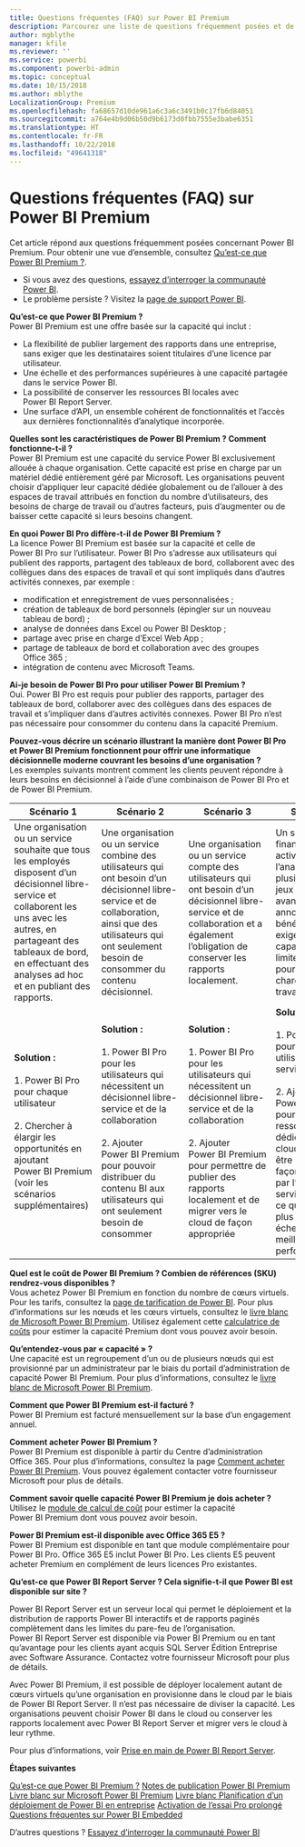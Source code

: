 ```yaml
---
title: Questions fréquentes (FAQ) sur Power BI Premium
description: Parcourez une liste de questions fréquemment posées et de réponses sur l’offre Power BI Premium.
author: mgblythe
manager: kfile
ms.reviewer: ''
ms.service: powerbi
ms.component: powerbi-admin
ms.topic: conceptual
ms.date: 10/15/2018
ms.author: mblythe
LocalizationGroup: Premium
ms.openlocfilehash: fa68657d10de961a6c3a6c3491b0c17fb6d84051
ms.sourcegitcommit: a764e4b9d06b50d9b6173d0fbb7555e3babe6351
ms.translationtype: HT
ms.contentlocale: fr-FR
ms.lasthandoff: 10/22/2018
ms.locfileid: "49641318"
---
```

# <a name="power-bi-premium-faq"></a>Questions fréquentes (FAQ) sur Power BI Premium

Cet article répond aux questions fréquemment posées concernant Power BI Premium. Pour obtenir une vue d’ensemble, consultez [Qu’est-ce que Power BI Premium ?](service-premium.md).

* Si vous avez des questions, [essayez d’interroger la communauté Power BI](http://community.powerbi.com/).
* Le problème persiste ? Visitez la [page de support Power BI](https://powerbi.microsoft.com/support/).

**Qu’est-ce que Power BI Premium ?**  
Power BI Premium est une offre basée sur la capacité qui inclut :

* La flexibilité de publier largement des rapports dans une entreprise, sans exiger que les destinataires soient titulaires d’une licence par utilisateur.
* Une échelle et des performances supérieures à une capacité partagée dans le service Power BI.
* La possibilité de conserver les ressources BI locales avec Power BI Report Server.
* Une surface d’API, un ensemble cohérent de fonctionnalités et l’accès aux dernières fonctionnalités d’analytique incorporée.

**Quelles sont les caractéristiques de Power BI Premium ? Comment fonctionne-t-il ?**  
Power BI Premium est une capacité du service Power BI exclusivement allouée à chaque organisation. Cette capacité est prise en charge par un matériel dédié entièrement géré par Microsoft. Les organisations peuvent choisir d’appliquer leur capacité dédiée globalement ou de l’allouer à des espaces de travail attribués en fonction du nombre d’utilisateurs, des besoins de charge de travail ou d’autres facteurs, puis d’augmenter ou de baisser cette capacité si leurs besoins changent.

**En quoi Power BI Pro diffère-t-il de Power BI Premium ?**  
La licence Power BI Premium est basée sur la capacité et celle de Power BI Pro sur l’utilisateur. Power BI Pro s’adresse aux utilisateurs qui publient des rapports, partagent des tableaux de bord, collaborent avec des collègues dans des espaces de travail et qui sont impliqués dans d’autres activités connexes, par exemple :

* modification et enregistrement de vues personnalisées ;
* création de tableaux de bord personnels (épingler sur un nouveau tableau de bord) ;
* analyse de données dans Excel ou Power BI Desktop ;
* partage avec prise en charge d’Excel Web App ;
* partage de tableaux de bord et collaboration avec des groupes Office 365 ;
* intégration de contenu avec Microsoft Teams.

**Ai-je besoin de Power BI Pro pour utiliser Power BI Premium ?**  
Oui. Power BI Pro est requis pour publier des rapports, partager des tableaux de bord, collaborer avec des collègues dans des espaces de travail et s’impliquer dans d’autres activités connexes. Power BI Pro n’est pas nécessaire pour consommer du contenu dans la capacité Premium.

**Pouvez-vous décrire un scénario illustrant la manière dont Power BI Pro et Power BI Premium fonctionnent pour offrir une informatique décisionnelle moderne couvrant les besoins d’une organisation ?**  
Les exemples suivants montrent comment les clients peuvent répondre à leurs besoins en décisionnel à l’aide d’une combinaison de Power BI Pro et de Power BI Premium.

| Scénario 1 | Scénario 2 | Scénario 3 | Scénario 4 |
| --- | --- | --- | --- |
| Une organisation ou un service souhaite que tous les employés disposent d’un décisionnel libre-service et collaborent les uns avec les autres, en partageant des tableaux de bord, en effectuant des analyses ad hoc et en publiant des rapports. | Une organisation ou un service combine des utilisateurs qui ont besoin d’un décisionnel libre-service et de collaboration, ainsi que des utilisateurs qui ont seulement besoin de consommer du contenu décisionnel. | Une organisation ou un service compte des utilisateurs qui ont besoin d’un décisionnel libre-service et de collaboration et a également l’obligation de conserver les rapports localement. | Un service financier travaille activement à l’analyse de plusieurs grands jeux de données avant une annonce de bénéfices et exige une capacité non limitée et isolée pour gérer les charges de travail. |
| **Solution :**<br/><br/>1. Power BI Pro pour chaque utilisateur<br/><br/>2. Chercher à élargir les opportunités en ajoutant Power BI Premium (voir les scénarios supplémentaires) |**Solution :**<br/><br/>1. Power BI Pro pour les utilisateurs qui nécessitent un décisionnel libre-service et de la collaboration<br/><br/>2. Ajouter Power BI Premium pour pouvoir distribuer du contenu BI aux utilisateurs qui ont seulement besoin de consommer |**Solution :**<br/><br/>1. Power BI Pro pour les utilisateurs qui nécessitent un décisionnel libre-service et de la collaboration<br/><br/>2. Ajouter Power BI Premium pour permettre de publier des rapports localement et de migrer vers le cloud de façon appropriée |**Solution :**<br/><br/>1. Power BI Pro pour tous les utilisateurs du service financier<br/><br/>2. Ajouter Power BI Premium pour les ressources dédiées (dans le cloud) qui doivent être utilisées de façon exclusive par l’équipe du service financier, ce qui offre une plus grande échelle et de meilleures performances |

**Quel est le coût de Power BI Premium ? Combien de références (SKU) rendrez-vous disponibles ?**  
Vous achetez Power BI Premium en fonction du nombre de cœurs virtuels. Pour les tarifs, consultez la [page de tarification de Power BI](https://powerbi.microsoft.com/pricing/). Pour plus d’informations sur les nœuds et les cœurs virtuels, consultez le [livre blanc de Microsoft Power BI Premium](https://aka.ms/pbipremiumwhitepaper). Utilisez également cette [calculatrice de coûts](https://powerbi.microsoft.com/calculator/) pour estimer la capacité Premium dont vous pouvez avoir besoin.

**Qu’entendez-vous par « capacité » ?**  
Une capacité est un regroupement d’un ou de plusieurs nœuds qui est provisionné par un administrateur par le biais du portail d’administration de capacité Power BI Premium. Pour plus d’informations, consultez le [livre blanc de Microsoft Power BI Premium](https://aka.ms/pbipremiumwhitepaper).

**Comment que Power BI Premium est-il facturé ?**  
Power BI Premium est facturé mensuellement sur la base d’un engagement annuel.

**Comment acheter Power BI Premium ?**  
Power BI Premium est disponible à partir du Centre d’administration Office 365. Pour plus d’informations, consultez la page [Comment acheter Power BI Premium](service-admin-premium-purchase.md). Vous pouvez également contacter votre fournisseur Microsoft pour plus de détails.

**Comment savoir quelle capacité Power BI Premium je dois acheter ?**  
Utilisez le [module de calcul de coût](https://powerbi.microsoft.com/calculator/) pour estimer la capacité Power BI Premium dont vous pouvez avoir besoin.

**Power BI Premium est-il disponible avec Office 365 E5 ?**  
Power BI Premium est disponible en tant que module complémentaire pour Power BI Pro. Office 365 E5 inclut Power BI Pro. Les clients E5 peuvent acheter Premium en complément de leurs licences Pro existantes.

**Qu’est-ce que Power BI Report Server ? Cela signifie-t-il que Power BI est disponible sur site ?**

Power BI Report Server est un serveur local qui permet le déploiement et la distribution de rapports Power BI interactifs et de rapports paginés complètement dans les limites du pare-feu de l’organisation. Power BI Report Server est disponible via Power BI Premium ou en tant qu’avantage pour les clients ayant acquis SQL Server Édition Entreprise avec Software Assurance. Contactez votre fournisseur Microsoft pour plus de détails.

Avec Power BI Premium, il est possible de déployer localement autant de cœurs virtuels qu’une organisation en provisionne dans le cloud par le biais de Power BI Report Server. Il n’est pas nécessaire de diviser la capacité. Les organisations peuvent choisir Power BI dans le cloud ou conserver les rapports localement avec Power BI Report Server et migrer vers le cloud à leur rythme.

Pour plus d’informations, voir [Prise en main de Power BI Report Server](report-server/get-started.md).

**Étapes suivantes**

[Qu’est-ce que Power BI Premium ?](service-premium.md)
[Notes de publication Power BI Premium](service-premium-release-notes.md)
[Livre blanc sur Microsoft Power BI Premium](https://aka.ms/pbipremiumwhitepaper)
[Livre blanc Planification d’un déploiement de Power BI en entreprise](https://aka.ms/pbienterprisedeploy)
[Activation de l’essai Pro prolongé](service-extended-pro-trial.md)
[Questions fréquentes sur Power BI Embedded](developer/embedded-faq.md)

D’autres questions ? [Essayez d’interroger la communauté Power BI](https://community.powerbi.com/)